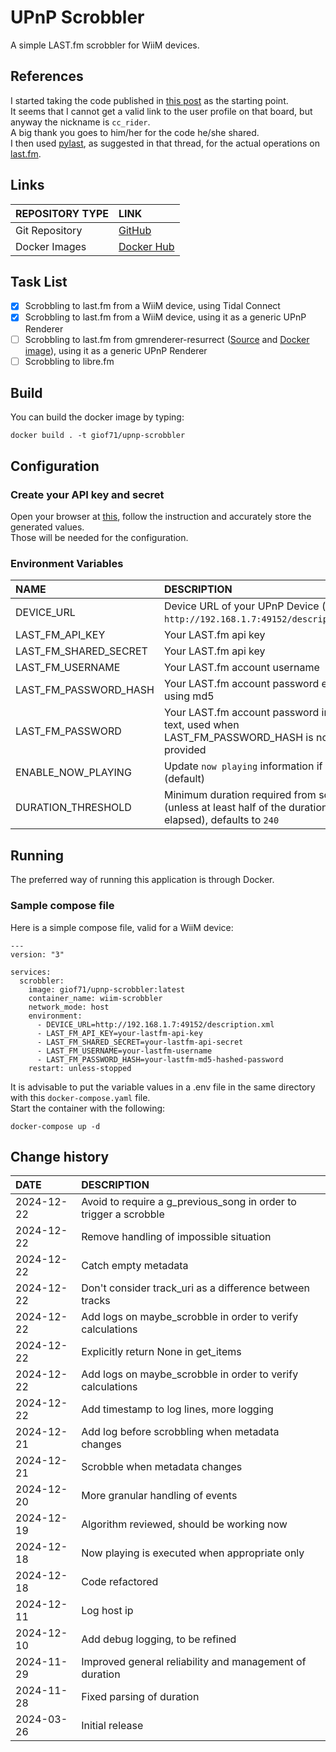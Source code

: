 # UPnP Scrobbler

A simple LAST.fm scrobbler for WiiM devices.

## References

I started taking the code published in [this post](https://forum.wiimhome.com/threads/last-fm.3144/post-44653) as the starting point.  
It seems that I cannot get a valid link to the user profile on that board, but anyway the nickname is `cc_rider`.  
A big thank you goes to him/her for the code he/she shared.  
I then used [pylast](https://github.com/pylast/pylast), as suggested in that thread, for the actual operations on [last.fm](https://www.last.fm/).  

## Links

REPOSITORY TYPE|LINK
:---|:---
Git Repository|[GitHub](https://github.com/GioF71/upnp-scrobbler)
Docker Images|[Docker Hub](https://hub.docker.com/repository/docker/giof71/upnp-scrobbler)

## Task List

- [x] Scrobbling to last.fm from a WiiM device, using Tidal Connect
- [x] Scrobbling to last.fm from a WiiM device, using it as a generic UPnP Renderer
- [ ] Scrobbling to last.fm from gmrenderer-resurrect ([Source](https://github.com/hzeller/gmrender-resurrect) and [Docker image](https://github.com/gioF71/gmrender-resurrect-docker)), using it as a generic UPnP Renderer
- [ ] Scrobbling to libre.fm

## Build

You can build the docker image by typing:

```text
docker build . -t giof71/upnp-scrobbler
```

## Configuration

### Create your API key and secret

Open your browser at [this](https://www.last.fm/api/account/create), follow the instruction and accurately store the generated values.  
Those will be needed for the configuration.

### Environment Variables

NAME|DESCRIPTION
:---|:---
DEVICE_URL|Device URL of your UPnP Device (example: `http://192.168.1.7:49152/description.xml`)
LAST_FM_API_KEY|Your LAST.fm api key
LAST_FM_SHARED_SECRET|Your LAST.fm api key
LAST_FM_USERNAME|Your LAST.fm account username
LAST_FM_PASSWORD_HASH|Your LAST.fm account password encoded using md5
LAST_FM_PASSWORD|Your LAST.fm account password in clear text, used when LAST_FM_PASSWORD_HASH is not provided
ENABLE_NOW_PLAYING|Update `now playing` information if set to `yes` (default)
DURATION_THRESHOLD|Minimum duration required from scrobbling (unless at least half of the duration has elapsed), defaults to `240`

## Running

The preferred way of running this application is through Docker.  

### Sample compose file

Here is a simple compose file, valid for a WiiM device:

```text
---
version: "3"

services:
  scrobbler:
    image: giof71/upnp-scrobbler:latest
    container_name: wiim-scrobbler
    network_mode: host
    environment:
      - DEVICE_URL=http://192.168.1.7:49152/description.xml
      - LAST_FM_API_KEY=your-lastfm-api-key
      - LAST_FM_SHARED_SECRET=your-lastfm-api-secret
      - LAST_FM_USERNAME=your-lastfm-username
      - LAST_FM_PASSWORD_HASH=your-lastfm-md5-hashed-password
    restart: unless-stopped
```

It is advisable to put the variable values in a .env file in the same directory with this `docker-compose.yaml` file.  
Start the container with the following:

`docker-compose up -d`

## Change history

DATE|DESCRIPTION
:---|:---
2024-12-22|Avoid to require a g_previous_song in order to trigger a scrobble
2024-12-22|Remove handling of impossible situation
2024-12-22|Catch empty metadata
2024-12-22|Don't consider track_uri as a difference between tracks
2024-12-22|Add logs on maybe_scrobble in order to verify calculations
2024-12-22|Explicitly return None in get_items
2024-12-22|Add logs on maybe_scrobble in order to verify calculations
2024-12-22|Add timestamp to log lines, more logging
2024-12-21|Add log before scrobbling when metadata changes
2024-12-21|Scrobble when metadata changes
2024-12-20|More granular handling of events
2024-12-19|Algorithm reviewed, should be working now
2024-12-18|Now playing is executed when appropriate only
2024-12-18|Code refactored
2024-12-11|Log host ip
2024-12-10|Add debug logging, to be refined
2024-11-29|Improved general reliability and management of duration
2024-11-28|Fixed parsing of duration
2024-03-26|Initial release
